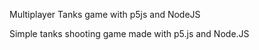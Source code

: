 
Multiplayer Tanks game with p5js and NodeJS

Simple tanks shooting game made with p5.js and Node.JS